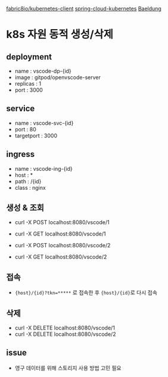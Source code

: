 [fabric8io/kubernetes-client](https://github.com/fabric8io/kubernetes-client)
[spring-cloud-kubernetes](https://docs.spring.io/spring-cloud-kubernetes/docs/current/reference/html/#discoveryclient-for-kubernetes)
[Baeldung](https://www.baeldung.com/spring-cloud-kubernetes)


# k8s 자원 동적 생성/삭제
## deployment
- name : vscode-dp-{id}
- image : gitpod/openvscode-server
- replicas : 1
- port : 3000
## service
- name : vscode-svc-{id}
- port : 80
- targetport : 3000
## ingress
- name : vscode-ing-{id}
- host : *
- path : /{id}
- class : nginx
## 생성 & 조회
- curl -X POST localhost:8080/vscode/1
- curl -X GET localhost:8080/vscode/1

- curl -X POST localhost:8080/vscode/2
- curl -X GET localhost:8080/vscode/2

## 접속
- `{host}/{id}?tkn=*****` 로 접속한 후 `{host}/{id}`로 다시 접속

## 삭제
- curl -X DELETE localhost:8080/vscode/1
- curl -X DELETE localhost:8080/vscode/2



## issue
- 영구 데이터를 위해 스토리지 사용 방법 고민 필요